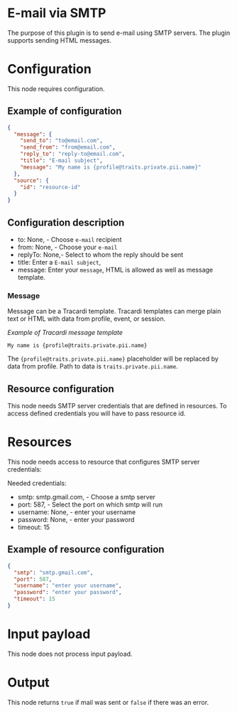 # E-mail via SMTP

The purpose of this plugin is to send e-mail using SMTP servers. The plugin supports sending HTML messages.

# Configuration

This node requires configuration.

## Example of configuration

```json
{
  "message": {
    "send_to": "to@email.com",
    "send_from": "from@email.com",
    "reply_to": "reply-to@email.com",
    "title": "E-mail subject",
    "message": "My name is {profile@traits.private.pii.name}"
  },
  "source": {
    "id": "resource-id"
  }
}
```

## Configuration description

* to: None, - Choose `e-mail` recipient
* from: None, - Choose your `e-mail`
* replyTo: None,- Select to whom the reply should be sent
* title: Enter a `E-mail subject`,
* message: Enter your `message`, HTML is allowed as well as message template.

### Message

Message can be a Tracardi template. Tracardi templates can merge plain text or HTML with data from profile, event, 
or session. 

*Example of Tracardi message template*

```
My name is {profile@traits.private.pii.name}
```

The `{profile@traits.private.pii.name}` placeholder will be replaced by data from profile. Path to data is 
`traits.private.pii.name`.


## Resource configuration

This node needs SMTP server credentials that are defined in resources. To access defined credentials you will have to
pass resource id.

# Resources

This node needs access to resource that configures SMTP server credentials:

Needed credentials:

* smtp: smtp.gmail.com, - Choose a smtp server
* port: 587, - Select the port on which smtp will run
* username: None, - enter your username
* password: None, - enter your password
* timeout: 15

## Example of resource configuration

```json
{
  "smtp": "smtp.gmail.com", 
  "port": 587, 
  "username": "enter your username",
  "password": "enter your password",
  "timeout": 15
}
```

# Input payload

This node does not process input payload.

# Output

This node returns `true` if mail was sent or `false` if there was an error.
